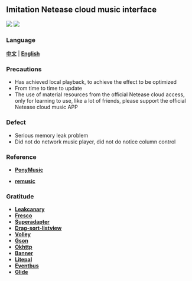 ## Imitation Netease cloud music interface

![](https://img.shields.io/badge/license-Apache%202-blue.svg)
[![](https://img.shields.io/badge/API-19-orange.svg)](https://android-arsenal.com/api?level=19)

### Language
[**中文**](https://github.com/GiitSmile/ImitateNetEasyCloud/edit/master/README.md) | [**English**](https://github.com/GiitSmile/ImitateNetEasyCloud/blob/master/README_EN.md)
### Precautions
- Has achieved local playback, to achieve the effect to be optimized
- From time to time to update
- The use of material resources from the official Netease cloud access, only for learning to use, like a lot of friends, please support the official Netease cloud music APP

### Defect

- Serious memory leak problem
- Did not do network music player, did not do notice column control

### Reference
- [**PonyMusic**](https://github.com/ChanWong21/PonyMusic)

- [**remusic**](https://github.com/aa112901/remusic)

### Gratitude
- [**Leakcanary**](https://github.com/square/leakcanary)
- [**Fresco**](https://github.com/facebook/fresco)
- [**Superadapter**](https://github.com/byteam/SuperAdapter)
- [**Drag-sort-listview**](https://github.com/bauerca/drag-sort-listview)
- [**Volley**](https://github.com/mcxiaoke/android-volley)
- [**Gson**](https://github.com/google/gson)
- [**Okhttp**](https://github.com/square/okhttp)
- [**Banner**](https://github.com/youth5201314/banner)
- [**Litepal**](https://github.com/LitePalFramework/LitePal)
- [**Eventbus**](https://github.com/greenrobot/EventBus)
- [**Glide**](https://github.com/bumptech/glide)
